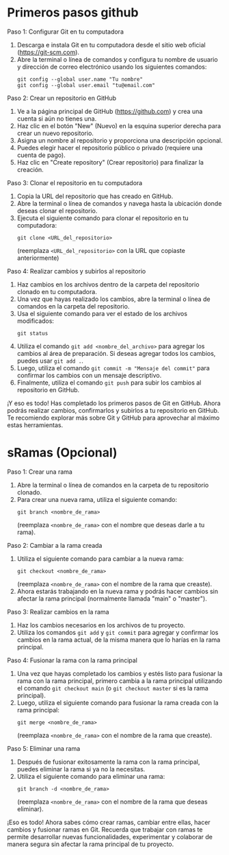 # Primeros pasos github
Paso 1: Configurar Git en tu computadora
1. Descarga e instala Git en tu computadora desde el sitio web oficial (https://git-scm.com).
2. Abre la terminal o línea de comandos y configura tu nombre de usuario y dirección de correo electrónico usando los siguientes comandos:
   ```
   git config --global user.name "Tu nombre"
   git config --global user.email "tu@email.com"
   ```

Paso 2: Crear un repositorio en GitHub
1. Ve a la página principal de GitHub (https://github.com) y crea una cuenta si aún no tienes una.
2. Haz clic en el botón "New" (Nuevo) en la esquina superior derecha para crear un nuevo repositorio.
3. Asigna un nombre al repositorio y proporciona una descripción opcional.
4. Puedes elegir hacer el repositorio público o privado (requiere una cuenta de pago).
5. Haz clic en "Create repository" (Crear repositorio) para finalizar la creación.

Paso 3: Clonar el repositorio en tu computadora
1. Copia la URL del repositorio que has creado en GitHub.
2. Abre la terminal o línea de comandos y navega hasta la ubicación donde deseas clonar el repositorio.
3. Ejecuta el siguiente comando para clonar el repositorio en tu computadora:
   ```
   git clone <URL_del_repositorio>
   ```
   (reemplaza `<URL_del_repositorio>` con la URL que copiaste anteriormente)

Paso 4: Realizar cambios y subirlos al repositorio
1. Haz cambios en los archivos dentro de la carpeta del repositorio clonado en tu computadora.
2. Una vez que hayas realizado los cambios, abre la terminal o línea de comandos en la carpeta del repositorio.
3. Usa el siguiente comando para ver el estado de los archivos modificados:
   ```
   git status
   ```
4. Utiliza el comando `git add <nombre_del_archivo>` para agregar los cambios al área de preparación. Si deseas agregar todos los cambios, puedes usar `git add .`.
5. Luego, utiliza el comando `git commit -m "Mensaje del commit"` para confirmar los cambios con un mensaje descriptivo.
6. Finalmente, utiliza el comando `git push` para subir los cambios al repositorio en GitHub.

¡Y eso es todo! Has completado los primeros pasos de Git en GitHub. Ahora podrás realizar cambios, confirmarlos y subirlos a tu repositorio en GitHub. Te recomiendo explorar más sobre Git y GitHub para aprovechar al máximo estas herramientas.




# sRamas (Opcional)
Paso 1: Crear una rama
1. Abre la terminal o línea de comandos en la carpeta de tu repositorio clonado.
2. Para crear una nueva rama, utiliza el siguiente comando:
   ```
   git branch <nombre_de_rama>
   ```
   (reemplaza `<nombre_de_rama>` con el nombre que deseas darle a tu rama).

Paso 2: Cambiar a la rama creada
1. Utiliza el siguiente comando para cambiar a la nueva rama:
   ```
   git checkout <nombre_de_rama>
   ```
   (reemplaza `<nombre_de_rama>` con el nombre de la rama que creaste).
2. Ahora estarás trabajando en la nueva rama y podrás hacer cambios sin afectar la rama principal (normalmente llamada "main" o "master").

Paso 3: Realizar cambios en la rama
1. Haz los cambios necesarios en los archivos de tu proyecto.
2. Utiliza los comandos `git add` y `git commit` para agregar y confirmar los cambios en la rama actual, de la misma manera que lo harías en la rama principal.

Paso 4: Fusionar la rama con la rama principal
1. Una vez que hayas completado los cambios y estés listo para fusionar la rama con la rama principal, primero cambia a la rama principal utilizando el comando `git checkout main` (o `git checkout master` si es la rama principal).
2. Luego, utiliza el siguiente comando para fusionar la rama creada con la rama principal:
   ```
   git merge <nombre_de_rama>
   ```
   (reemplaza `<nombre_de_rama>` con el nombre de la rama que creaste).

Paso 5: Eliminar una rama
1. Después de fusionar exitosamente la rama con la rama principal, puedes eliminar la rama si ya no la necesitas.
2. Utiliza el siguiente comando para eliminar una rama:
   ```
   git branch -d <nombre_de_rama>
   ```
   (reemplaza `<nombre_de_rama>` con el nombre de la rama que deseas eliminar).

¡Eso es todo! Ahora sabes cómo crear ramas, cambiar entre ellas, hacer cambios y fusionar ramas en Git. Recuerda que trabajar con ramas te permite desarrollar nuevas funcionalidades, experimentar y colaborar de manera segura sin afectar la rama principal de tu proyecto.
